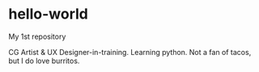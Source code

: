 # hello-world
My 1st repository

CG Artist & UX Designer-in-training. Learning python.
Not a fan of tacos, but I do love burritos.
